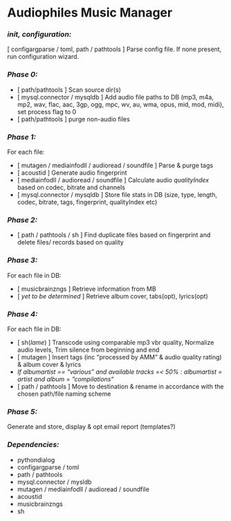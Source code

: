 # Audiophiles Music Manager

### *init, configuration:*
\[ configargparse / toml, path / pathtools \] Parse config file. If none present, run configuration wizard.

### *Phase 0:*
* \[ path/pathtools \] Scan source dir(s)
* \[ mysql.connector / mysqldb \] Add audio file paths to DB (mp3, m4a, mp2, wav, flac, aac, 3gp, ogg, mpc, wv, au, wma, opus, mid, mod, midi), set process flag to 0
* \[ path/pathtools \] purge non-audio files

### *Phase 1:*
For each file:
* \[ mutagen / mediainfodll / audioread / soundfile ] Parse & purge tags
* \[ acoustid \] Generate audio fingerprint
* \[ mediainfodll / audioread / soundfile \] Calculate audio _qualityIndex_ based on codec, bitrate and channels
* \[ mysql.connector / mysqldb \] Store file stats in DB \(size, type, length, codec, bitrate, tags, fingerprint, qualityIndex etc\)


### *Phase 2:*
* \[ path / pathtools / sh \] Find duplicate files based on fingerprint and delete files/ records based on quality

### *Phase 3:*
For each file in DB:
* \[ musicbrainzngs \] Retrieve information from MB
* \[ *yet to be determined* \] Retrieve album cover, tabs\(opt\), lyrics\(opt\)

### *Phase 4:*
For each file in DB:
* \[ sh\(*lame*\) \] Transcode using comparable mp3 vbr quality, Normalize audio levels, Trim silence from beginning and end
* \[ mutagen \] Insert tags (inc “processed by AMM” & audio quality rating) & album cover & lyrics
* *If albumartist == “various” and available tracks =< 50% : albumartist = artist and album = ”compilations“*
* \[ path / pathtools \] Move to destination & rename in accordance with the chosen path/file naming scheme

### *Phase 5:*
Generate and store, display & opt email report \(templates?\)

### *Dependencies:*
* pythondialog
* configargparse / toml
* path / pathtools
* mysql.connector / mysldb
* mutagen / mediainfodll / audioread / soundfile
* acoustid
* musicbrainzngs
* sh
